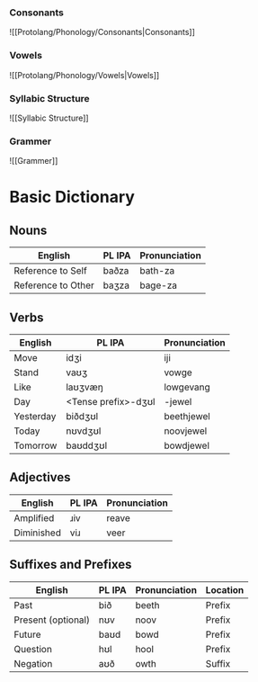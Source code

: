 ### Consonants
![[Protolang/Phonology/Consonants|Consonants]]
### Vowels
![[Protolang/Phonology/Vowels|Vowels]]
### Syllabic Structure
![[Syllabic Structure]]

### Grammer
![[Grammer]]

# Basic Dictionary
## Nouns

| English | PL IPA | Pronunciation |
| --- | --- | --- |
| Reference to Self | baðza | bath-za |
| Reference to Other | baʒza | bage-za |

## Verbs

| English | PL IPA | Pronunciation |
| --- | --- | --- |
| Move | idʒi | iji |
| Stand | vaʊʒ | vowge |
| Like | laʊʒvæŋ | lowgevang |
| Day | \<Tense prefix>-dʒʊl  | -jewel |
| Yesterday | biðdʒʊl | beethjewel |
| Today | nʊvdʒʊl | noovjewel |
| Tomorrow | baʊddʒʊl | bowdjewel |

## Adjectives

| English | PL IPA | Pronunciation |
| --- | --- | --- |
| Amplified | ɹiv | reave |
| Diminished | viɹ | veer |

## Suffixes and Prefixes

| English | PL IPA | Pronunciation | Location |
| --- | --- | --- | --- |
| Past | bið | beeth | Prefix |
| Present (optional) | nʊv | noov | Prefix |
| Future | baʊd | bowd | Prefix |
| Question | hʊl | hool | Prefix |
| Negation | aʊð | owth | Suffix |